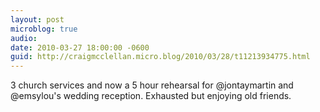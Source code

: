 ```yaml
---
layout: post
microblog: true
audio: 
date: 2010-03-27 18:00:00 -0600
guid: http://craigmcclellan.micro.blog/2010/03/28/t11213934775.html
---
```

3 church services and now a 5 hour rehearsal for @jontaymartin and @emsylou's wedding reception. Exhausted but enjoying old friends.
